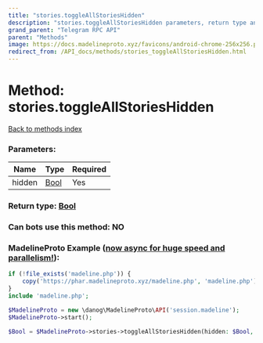 ```yaml
---
title: "stories.toggleAllStoriesHidden"
description: "stories.toggleAllStoriesHidden parameters, return type and example"
grand_parent: "Telegram RPC API"
parent: "Methods"
image: https://docs.madelineproto.xyz/favicons/android-chrome-256x256.png
redirect_from: /API_docs/methods/stories_toggleAllStoriesHidden.html
---
```

# Method: stories.toggleAllStoriesHidden
[Back to methods index](index.html)



### Parameters:

| Name     |    Type       | Required |
|----------|---------------|----------|
|hidden|[Bool](/API_docs/types/Bool.html) | Yes|


### Return type: [Bool](/API_docs/types/Bool.html)

### Can bots use this method: **NO**


### MadelineProto Example ([now async for huge speed and parallelism!](https://docs.madelineproto.xyz/docs/ASYNC.html)):


```php
if (!file_exists('madeline.php')) {
    copy('https://phar.madelineproto.xyz/madeline.php', 'madeline.php');
}
include 'madeline.php';

$MadelineProto = new \danog\MadelineProto\API('session.madeline');
$MadelineProto->start();

$Bool = $MadelineProto->stories->toggleAllStoriesHidden(hidden: $Bool, );
```

